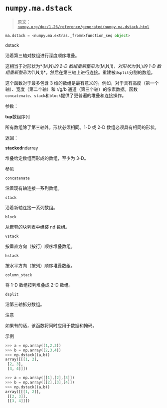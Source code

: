 # `numpy.ma.dstack`

> 原文：[`numpy.org/doc/1.26/reference/generated/numpy.ma.dstack.html`](https://numpy.org/doc/1.26/reference/generated/numpy.ma.dstack.html)

```py
ma.dstack = <numpy.ma.extras._fromnxfunction_seq object>
```

dstack

沿着第三轴对数组进行深度顺序堆叠。

这相当于对形状为*(M,N)*的 2-D 数组重新整形为*(M,N,1)*，对形状为*(N,)*的 1-D 数组重新整形为*(1,N,1)*，然后在第三轴上进行连接。重建被`dsplit`分割的数组。

这个函数对于最多包含 3 维的数组是最有意义的。例如，对于具有高度（第一个轴）、宽度（第二个轴）和 r/g/b 通道（第三个轴）的像素数据。函数`concatenate`、`stack`和`block`提供了更普遍的堆叠和连接操作。

参数：

**tup**数组序列

所有数组除了第三轴外，形状必须相同。1-D 或 2-D 数组必须具有相同的形状。

返回：

**stacked**ndarray

堆叠给定数组而形成的数组，至少为 3-D。

参见

`concatenate`

沿着现有轴连接一系列数组。

`stack`

沿着新轴连接一系列数组。

`block`

从嵌套的块列表中组装 nd 数组。

`vstack`

按垂直方向（按行）顺序堆叠数组。

`hstack`

按水平方向（按列）顺序堆叠数组。

`column_stack`

将 1-D 数组按列堆叠成 2-D 数组。

`dsplit`

沿第三轴拆分数组。

注意

如果有的话，该函数将同时应用于数据和掩码。

示例

```py
>>> a = np.array((1,2,3))
>>> b = np.array((2,3,4))
>>> np.dstack((a,b))
array([[[1, 2],
 [2, 3],
 [3, 4]]]) 
```

```py
>>> a = np.array([[1],[2],[3]])
>>> b = np.array([[2],[3],[4]])
>>> np.dstack((a,b))
array([[[1, 2]],
 [[2, 3]],
 [[3, 4]]]) 
```
